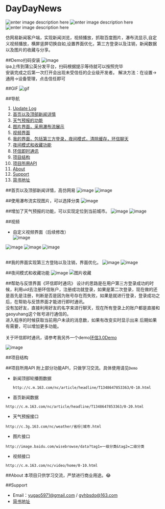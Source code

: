 # DayDayNews
![enter image description here](https://img.shields.io/badge/build-passing-red.svg)
![enter image description here](https://img.shields.io/badge/language-iOS-brightgreen.svg)
![enter image description here](https://img.shields.io/badge/platform-iOS%207.0%2B-ff69b4.svg)

仿网易新闻客户端，实现新闻浏览，视频播放，抓取百度图片，瀑布流显示,自定义视频播放，横屏竖屏切换自如,设置界面优化，第三方登录以及注销，新闻数据以及图片的收藏与分享。

##Demo扫码安装
![image](https://raw.githubusercontent.com/gaoyuhang/DayDayNews/master/photo/wcnS.png)<br>
ipa上传到蒲公英分发平台，扫码根据提示等待就可以按照完毕 <br>
安装完成之后第一次打开会出现未受信任的企业级开发者。 解决方法：在设置->通用->设备管理，点击信任即可


##GIF
![gif](https://raw.githubusercontent.com/gaoyuhang/DayDayNews/master/photo/news.gif)


##导航
1. [Update Log](https://github.com/gaoyuhang/DayDayNews/wiki)
2. [首页以及顶部新闻详情](https://github.com/gaoyuhang/DayDayNews#首页以及顶部新闻详情高仿网易) 
3. [天气预报的功能](https://github.com/gaoyuhang/DayDayNews#https://github.com/gaoyuhang/DayDayNews#增加了天气预报的功能可以实现定位到当前城市动画效果也没有放过)
4. [图片界面，采用瀑布流展示](https://github.com/gaoyuhang/DayDayNews#使用瀑布流实现图片可以选择分类)
5. [视频界面](https://github.com/gaoyuhang/DayDayNews#视频)
6. [我的界面，包括第三方登录，夜间模式，清除缓存，环信聊天](https://github.com/gaoyuhang/DayDayNews#我的界面实现第三方登陆以及注销界面优化)
 1. [夜间模式和收藏功能](https://github.com/gaoyuhang/DayDayNews#夜间模式和收藏功能)
 2. [环信即时通讯](https://github.com/gaoyuhang/DayDayNews#帮助与反馈界面环信即时通讯)
7. [项目结构](https://github.com/gaoyuhang/DayDayNews#项目结构)
8. [项目所用API](https://github.com/gaoyuhang/DayDayNews#项目所用API)
9. [About](https://github.com/gaoyuhang/DayDayNews#about)
10. [Support](https://github.com/gaoyuhang/DayDayNews#support)
 1. [简书地址](http://www.jianshu.com/users/85973c3d2045/latest_articles)


##首页以及顶部新闻详情，高仿网易
![image](https://raw.githubusercontent.com/gaoyuhang/DayDayNews/master/photo/newsfresh.png)
![image](https://raw.githubusercontent.com/gaoyuhang/DayDayNews/master/photo/newsdata.png)

##使用瀑布流实现图片，可以选择分类
![image](https://raw.githubusercontent.com/gaoyuhang/DayDayNews/master/photo/photo.png)

##增加了天气预报的功能，可以实现定位到当前城市。
![image](https://raw.githubusercontent.com/gaoyuhang/DayDayNews/master/photo/detail.png)
![image](https://raw.githubusercontent.com/gaoyuhang/DayDayNews/master/photo/weather.PNG)

##视频
- 自定义视频界面（后续修改）<br>
![image](https://raw.githubusercontent.com/gaoyuhang/DayDayNews/master/photo/video.png)

![image](https://raw.githubusercontent.com/gaoyuhang/DayDayNews/master/photo/加载.png)
![image](https://raw.githubusercontent.com/gaoyuhang/DayDayNews/master/photo/播放.png)
![image](https://raw.githubusercontent.com/gaoyuhang/DayDayNews/master/photo/横屏.png)
_<br />_<br />


##我的界面实现第三方登陆以及注销，界面优化。
![image](https://raw.githubusercontent.com/gaoyuhang/DayDayNews/master/photo/login.png)
![image](https://raw.githubusercontent.com/gaoyuhang/DayDayNews/master/photo/me.png)


##夜间模式和收藏功能
![image](https://raw.githubusercontent.com/gaoyuhang/DayDayNews/master/photo/yejian.png)
![图片收藏](https://raw.githubusercontent.com/gaoyuhang/DayDayNews/master/photo/photocollect.png)

##帮助与反馈界面《环信即时通讯》
设计的思路是在用户第三方登录成功的时候，利用uid去注册环信账户，注册成功就登录，如果是第二次登录，现在做的还是首先是注册，判断是否是因为账号存在而失败，如果是就进行登录，登录成功之后，在帮助与反馈界面才能进行即时通讯。 <br>
没有加好友，直接利用好友的名字来进行聊天，现在所有登录上的账户都是直接和gaoyuhang这个账号进行通信的。<br>
进入程序的时候获取当前用户未读的消息数，如果有改变实时显示出来
后期如果有需要，可以增加更多功能。<br><br>
关于环信即时通讯，请参考我另外一个demo[环信3.0Demo](https://github.com/gaoyuhang/HuanXinTest) <br>

![image](https://raw.githubusercontent.com/gaoyuhang/DayDayNews/master/photo/chat.png)


##项目结构

##项目所用API
附上部分功能API，只做学习交流。具体使用请见`Demo`
- 新闻顶部轮播图数据
  ```
  http://c.m.163.com/nc/article/headline/T1348647853363/0-10.html
  ```
- 首页新闻数据
 ```
 http://c.m.163.com/nc/article/headline/T1348647853363/0-20.html
 ```
- 天气预报接口
 ```
 http://c.3g.163.com/nc/weather/省份|城市.html
 ```
- 图片接口
 ```
 http://image.baidu.com/wisebrowse/data?tag1=一级分类&tag2=二级分类
 ```
- 视频接口
 ```
 http://c.m.163.com/nc/video/home/0-10.html
 ```

##About
本项目只供学习交流，严禁进行商业用途。:joy:

##Support
- Email：yugao5971@gmail.com / gyhbsdo@163.com
- [简书地址](http://www.jianshu.com/users/85973c3d2045/latest_articles)






